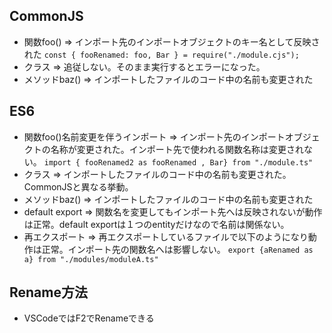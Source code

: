 ## CommonJS
* 関数foo() => インポート先のインポートオブジェクトのキー名として反映された `const { fooRenamed: foo, Bar } = require("./module.cjs");`
* クラス => 追従しない。そのまま実行するとエラーになった。
* メソッドbaz() => インポートしたファイルのコード中の名前も変更された

## ES6
* 関数foo()名前変更を伴うインポート => インポート先のインポートオブジェクトの名称が変更された。インポート先で使われる関数名称は変更されない。 `import { fooRenamed2 as fooRenamed , Bar} from "./module.ts"`
* クラス => インポートしたファイルのコード中の名前も変更された。CommonJSと異なる挙動。
* メソッドbaz() => インポートしたファイルのコード中の名前も変更された
* default export => 関数名を変更してもインポート先へは反映されないが動作は正常。default exportは１つのentityだけなので名前は関係ない。
* 再エクスポート => 再エクスポートしているファイルで以下のようになり動作は正常。インポート先の関数名へは影響しない。 `export {aRenamed as a} from "./modules/moduleA.ts"`

## Rename方法
* VSCodeではF2でRenameできる